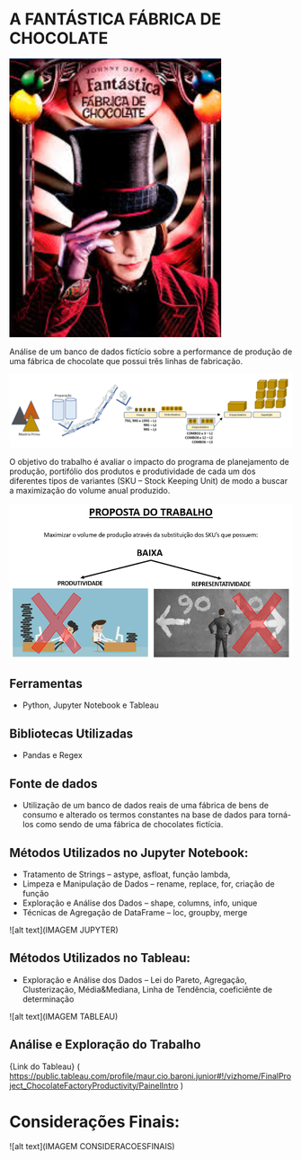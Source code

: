# A FANTÁSTICA FÁBRICA DE CHOCOLATE

![alt text](https://github.com/maubaroni/Projeto-Final/blob/master/1_charlie.png)

Análise de um banco de dados fictício sobre a performance de produção de uma fábrica de chocolate que possui três linhas de fabricação. 

![alt text](https://github.com/maubaroni/Projeto-Final/blob/master/5_linha_produ%C3%A7%C3%A3o.png)

O objetivo do trabalho é avaliar o impacto do programa de planejamento de produção, portifólio dos produtos e produtividade de cada um dos diferentes tipos de variantes (SKU – Stock Keeping Unit) de modo a buscar a maximização do volume anual produzido.

![alt text](https://github.com/maubaroni/Projeto-Final/blob/master/7_proposta_trabalho.png)

## Ferramentas
- Python, Jupyter Notebook e Tableau   

## Bibliotecas Utilizadas
- Pandas e Regex

## Fonte de dados
- Utilização de um banco de dados reais de uma fábrica de bens de consumo e alterado os termos constantes na base de dados para torná-los como sendo de uma fábrica de chocolates fictícia. 

## Métodos Utilizados no Jupyter Notebook: 
- Tratamento de Strings – astype, asfloat, função lambda,
- Limpeza e Manipulação de Dados – rename, replace, for, criação de função
- Exploração e Análise dos Dados – shape, columns, info, unique
- Técnicas de Agregação de DataFrame – loc, groupby, merge

![alt text](IMAGEM JUPYTER)

## Métodos Utilizados no Tableau: 
- Exploração e Análise dos Dados – Lei do Pareto, Agregação, Clusterização, Média&Mediana, Linha de Tendência, coeficiênte de determinação

![alt text](IMAGEM TABLEAU)


## Análise e Exploração do Trabalho

{Link do Tableau} ( https://public.tableau.com/profile/maur.cio.baroni.junior#!/vizhome/FinalProject_ChocolateFactoryProductivity/PainelIntro )

# Considerações Finais: 

![alt text](IMAGEM CONSIDERACOESFINAIS)

